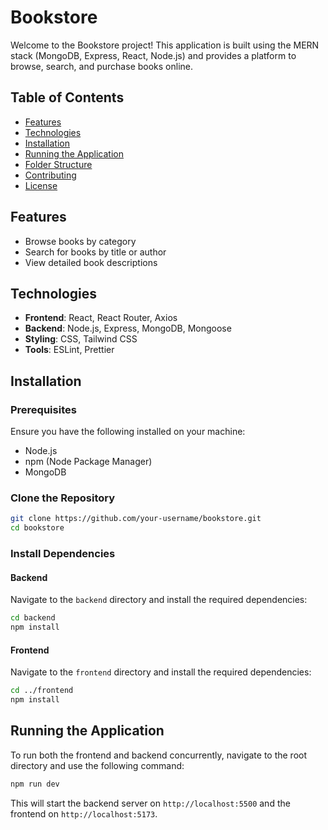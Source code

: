 # Bookstore 

Welcome to the Bookstore project! This application is built using the MERN stack (MongoDB, Express, React, Node.js) and provides a platform to browse, search, and purchase books online.

## Table of Contents

- [Features](#features)
- [Technologies](#technologies)
- [Installation](#installation)
- [Running the Application](#running-the-application)
- [Folder Structure](#folder-structure)
- [Contributing](#contributing)
- [License](#license)

## Features

- Browse books by category
- Search for books by title or author
- View detailed book descriptions

## Technologies

- **Frontend**: React, React Router, Axios
- **Backend**: Node.js, Express, MongoDB, Mongoose
- **Styling**: CSS, Tailwind CSS
- **Tools**:  ESLint, Prettier

## Installation

### Prerequisites

Ensure you have the following installed on your machine:

- Node.js
- npm (Node Package Manager)
- MongoDB

### Clone the Repository

```bash
git clone https://github.com/your-username/bookstore.git
cd bookstore
```

### Install Dependencies

#### Backend

Navigate to the `backend` directory and install the required dependencies:

```bash
cd backend
npm install
```

#### Frontend

Navigate to the `frontend` directory and install the required dependencies:

```bash
cd ../frontend
npm install
```

## Running the Application

To run both the frontend and backend concurrently, navigate to the root directory and use the following command:

```bash
npm run dev
```

This will start the backend server on `http://localhost:5500` and the frontend on `http://localhost:5173`.


